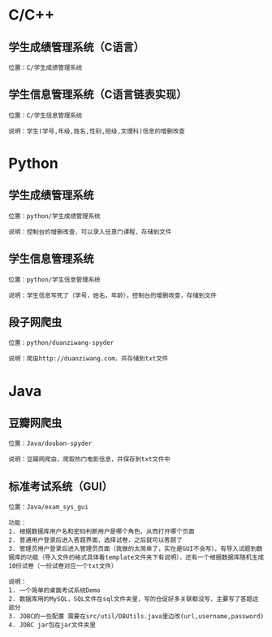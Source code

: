 # C/C++
## 学生成绩管理系统（C语言）

    位置：C/学生成绩管理系统


## 学生信息管理系统（C语言链表实现）

    位置：C/学生信息管理系统

    说明：学生(学号,年级,姓名,性别,班级,文理科)信息的增删改查

# Python
## 学生成绩管理系统

    位置：python/学生成绩管理系统

    说明：控制台的增删改查，可以录入任意门课程，存储到文件

## 学生信息管理系统

    位置：python/学生信息管理系统

    说明：学生信息写死了（学号，姓名，年龄），控制台的增删改查，存储到文件

## 段子网爬虫

    位置：python/duanziwang-spyder

    说明：爬虫http://duanziwang.com，并存储到txt文件

# Java
## 豆瓣网爬虫

    位置：Java/douban-spyder

    说明：豆瓣网爬虫，爬取热门电影信息，并保存到txt文件中

## 标准考试系统（GUI）

    位置：Java/exam_sys_gui

    功能：
    1. 根据数据库用户名和密码判断用户是哪个角色，从而打开哪个页面
    2. 普通用户登录后进入答题界面，选择试卷，之后就可以答题了
    3. 管理员用户登录后进入管理员页面（我做的太简单了，实在是GUI不会写），有导入试题到数据库的功能（导入文件的格式具体看template文件夹下有说明），还有一个根据数据库随机生成10份试卷（一份试卷对应一个txt文件）

    说明：
    1. 一个简单的桌面考试系统Demo
    2. 数据库用的MySQL，SQL文件在sql文件夹里，写的仓促好多关联都没写，主要写了答题这部分
    3. JDBC的一些配置 需要在src/util/DBUtils.java里边改(url,username,password)
    4. JDBC jar包在jar文件夹里








